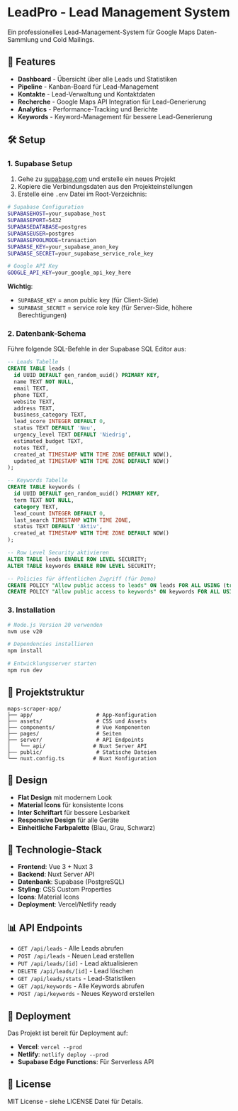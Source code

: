 # LeadPro - Lead Management System

Ein professionelles Lead-Management-System für Google Maps Daten-Sammlung und Cold Mailings.

## 🚀 Features

- **Dashboard** - Übersicht über alle Leads und Statistiken
- **Pipeline** - Kanban-Board für Lead-Management
- **Kontakte** - Lead-Verwaltung und Kontaktdaten
- **Recherche** - Google Maps API Integration für Lead-Generierung
- **Analytics** - Performance-Tracking und Berichte
- **Keywords** - Keyword-Management für bessere Lead-Generierung

## 🛠️ Setup

### 1. Supabase Setup

1. Gehe zu [supabase.com](https://supabase.com) und erstelle ein neues Projekt
2. Kopiere die Verbindungsdaten aus den Projekteinstellungen
3. Erstelle eine `.env` Datei im Root-Verzeichnis:

```bash
# Supabase Configuration
SUPABASEHOST=your_supabase_host
SUPABASEPORT=5432
SUPABASEDATABASE=postgres
SUPABASEUSER=postgres
SUPABASEPOOLMODE=transaction
SUPABASE_KEY=your_supabase_anon_key
SUPABASE_SECRET=your_supabase_service_role_key

# Google API Key
GOOGLE_API_KEY=your_google_api_key_here
```

**Wichtig**: 
- `SUPABASE_KEY` = anon public key (für Client-Side)
- `SUPABASE_SECRET` = service role key (für Server-Side, höhere Berechtigungen)

### 2. Datenbank-Schema

Führe folgende SQL-Befehle in der Supabase SQL Editor aus:

```sql
-- Leads Tabelle
CREATE TABLE leads (
  id UUID DEFAULT gen_random_uuid() PRIMARY KEY,
  name TEXT NOT NULL,
  email TEXT,
  phone TEXT,
  website TEXT,
  address TEXT,
  business_category TEXT,
  lead_score INTEGER DEFAULT 0,
  status TEXT DEFAULT 'Neu',
  urgency_level TEXT DEFAULT 'Niedrig',
  estimated_budget TEXT,
  notes TEXT,
  created_at TIMESTAMP WITH TIME ZONE DEFAULT NOW(),
  updated_at TIMESTAMP WITH TIME ZONE DEFAULT NOW()
);

-- Keywords Tabelle
CREATE TABLE keywords (
  id UUID DEFAULT gen_random_uuid() PRIMARY KEY,
  term TEXT NOT NULL,
  category TEXT,
  lead_count INTEGER DEFAULT 0,
  last_search TIMESTAMP WITH TIME ZONE,
  status TEXT DEFAULT 'Aktiv',
  created_at TIMESTAMP WITH TIME ZONE DEFAULT NOW()
);

-- Row Level Security aktivieren
ALTER TABLE leads ENABLE ROW LEVEL SECURITY;
ALTER TABLE keywords ENABLE ROW LEVEL SECURITY;

-- Policies für öffentlichen Zugriff (für Demo)
CREATE POLICY "Allow public access to leads" ON leads FOR ALL USING (true);
CREATE POLICY "Allow public access to keywords" ON keywords FOR ALL USING (true);
```

### 3. Installation

```bash
# Node.js Version 20 verwenden
nvm use v20

# Dependencies installieren
npm install

# Entwicklungsserver starten
npm run dev
```

## 📁 Projektstruktur

```
maps-scraper-app/
├── app/                    # App-Konfiguration
├── assets/                 # CSS und Assets
├── components/             # Vue Komponenten
├── pages/                  # Seiten
├── server/                 # API Endpoints
│   └── api/               # Nuxt Server API
├── public/                 # Statische Dateien
└── nuxt.config.ts         # Nuxt Konfiguration
```

## 🎨 Design

- **Flat Design** mit modernem Look
- **Material Icons** für konsistente Icons
- **Inter Schriftart** für bessere Lesbarkeit
- **Responsive Design** für alle Geräte
- **Einheitliche Farbpalette** (Blau, Grau, Schwarz)

## 🔧 Technologie-Stack

- **Frontend**: Vue 3 + Nuxt 3
- **Backend**: Nuxt Server API
- **Datenbank**: Supabase (PostgreSQL)
- **Styling**: CSS Custom Properties
- **Icons**: Material Icons
- **Deployment**: Vercel/Netlify ready

## 📊 API Endpoints

- `GET /api/leads` - Alle Leads abrufen
- `POST /api/leads` - Neuen Lead erstellen
- `PUT /api/leads/[id]` - Lead aktualisieren
- `DELETE /api/leads/[id]` - Lead löschen
- `GET /api/leads/stats` - Lead-Statistiken
- `GET /api/keywords` - Alle Keywords abrufen
- `POST /api/keywords` - Neues Keyword erstellen

## 🚀 Deployment

Das Projekt ist bereit für Deployment auf:
- **Vercel**: `vercel --prod`
- **Netlify**: `netlify deploy --prod`
- **Supabase Edge Functions**: Für Serverless API

## 📝 License

MIT License - siehe LICENSE Datei für Details.
